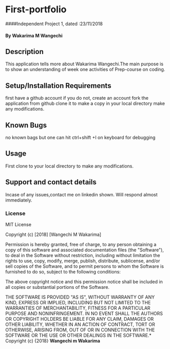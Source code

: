 # First-portfolio
####Independent Project 1, dated :23/11/2018
#### By **Wakarima M Wangechi**
## Description
This application tells more about Wakarima Wangechi.The main purpose is to show an understanding of week one activities of Prep-course on coding. 
## Setup/Installation Requirements
first have a github account if you do not, create an account
fork the application from github
clone it to make a copy in your local directory
make any modifications.
## Known Bugs
no known bags but one can hit ctrl+shift +I on keyboard for debugging
## Usage
First clone to your local directory to make any modifications.
## Support and contact details
Incase of any issues,contact me on linkedin shown. Will respond almost immediately.
### License
MIT License

Copyright (c) [2018] [Wangechi M Wakarima]

Permission is hereby granted, free of charge, to any person obtaining a copy
of this software and associated documentation files (the "Software"), to deal
in the Software without restriction, including without limitation the rights
to use, copy, modify, merge, publish, distribute, sublicense, and/or sell
copies of the Software, and to permit persons to whom the Software is
furnished to do so, subject to the following conditions:

The above copyright notice and this permission notice shall be included in all
copies or substantial portions of the Software.

THE SOFTWARE IS PROVIDED "AS IS", WITHOUT WARRANTY OF ANY KIND, EXPRESS OR
IMPLIED, INCLUDING BUT NOT LIMITED TO THE WARRANTIES OF MERCHANTABILITY,
FITNESS FOR A PARTICULAR PURPOSE AND NONINFRINGEMENT. IN NO EVENT SHALL THE
AUTHORS OR COPYRIGHT HOLDERS BE LIABLE FOR ANY CLAIM, DAMAGES OR OTHER
LIABILITY, WHETHER IN AN ACTION OF CONTRACT, TORT OR OTHERWISE, ARISING FROM,
OUT OF OR IN CONNECTION WITH THE SOFTWARE OR THE USE OR OTHER DEALINGS IN THE
SOFTWARE.*
Copyright (c) {2018}
**Wangechi m Wakarima**
